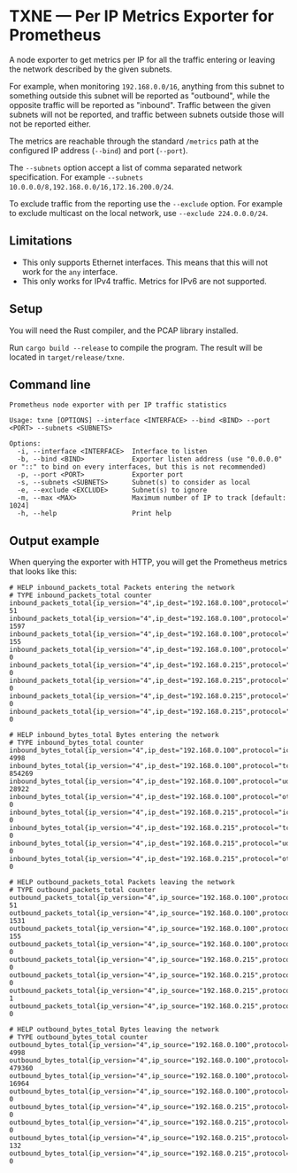 # TXNE — Per IP Metrics Exporter for Prometheus

A node exporter to get metrics per IP for all the traffic entering or
leaving the network described by the given subnets.

For example, when monitoring `192.168.0.0/16`, anything from this
subnet to something outside this subnet will be reported as
"outbound", while the opposite traffic will be reported as "inbound".
Traffic between the given subnets will not be reported, and traffic
between subnets outside those will not be reported either.

The metrics are reachable through the standard `/metrics` path at the
configured IP address (`--bind`) and port (`--port`).

The `--subnets` option accept a list of comma separated network
specification. For example `--subnets
10.0.0.0/8,192.168.0.0/16,172.16.200.0/24`.

To exclude traffic from the reporting use the `--exclude` option. For
example to exclude multicast on the local network, use `--exclude
224.0.0.0/24`.

## Limitations

 - This only supports Ethernet interfaces. This means that this will
   not work for the `any` interface.
 - This only works for IPv4 traffic. Metrics for IPv6 are not supported.

## Setup

You will need the Rust compiler, and the PCAP library installed.

Run `cargo build --release` to compile the program. The result will be
located in `target/release/txne`.

## Command line

```
Prometheus node exporter with per IP traffic statistics

Usage: txne [OPTIONS] --interface <INTERFACE> --bind <BIND> --port <PORT> --subnets <SUBNETS>

Options:
  -i, --interface <INTERFACE>  Interface to listen
  -b, --bind <BIND>            Exporter listen address (use "0.0.0.0" or "::" to bind on every interfaces, but this is not recommended)
  -p, --port <PORT>            Exporter port
  -s, --subnets <SUBNETS>      Subnet(s) to consider as local
  -e, --exclude <EXCLUDE>      Subnet(s) to ignore
  -m, --max <MAX>              Maximum number of IP to track [default: 1024]
  -h, --help                   Print help
```

## Output example

When querying the exporter with HTTP, you will get the Prometheus
metrics that looks like this:

```
# HELP inbound_packets_total Packets entering the network
# TYPE inbound_packets_total counter
inbound_packets_total{ip_version="4",ip_dest="192.168.0.100",protocol="icmp"} 51
inbound_packets_total{ip_version="4",ip_dest="192.168.0.100",protocol="tcp"} 1597
inbound_packets_total{ip_version="4",ip_dest="192.168.0.100",protocol="udp"} 155
inbound_packets_total{ip_version="4",ip_dest="192.168.0.100",protocol="other"} 0
inbound_packets_total{ip_version="4",ip_dest="192.168.0.215",protocol="icmp"} 0
inbound_packets_total{ip_version="4",ip_dest="192.168.0.215",protocol="tcp"} 0
inbound_packets_total{ip_version="4",ip_dest="192.168.0.215",protocol="udp"} 0
inbound_packets_total{ip_version="4",ip_dest="192.168.0.215",protocol="other"} 0

# HELP inbound_bytes_total Bytes entering the network
# TYPE inbound_bytes_total counter
inbound_bytes_total{ip_version="4",ip_dest="192.168.0.100",protocol="icmp"} 4998
inbound_bytes_total{ip_version="4",ip_dest="192.168.0.100",protocol="tcp"} 854269
inbound_bytes_total{ip_version="4",ip_dest="192.168.0.100",protocol="udp"} 28922
inbound_bytes_total{ip_version="4",ip_dest="192.168.0.100",protocol="other"} 0
inbound_bytes_total{ip_version="4",ip_dest="192.168.0.215",protocol="icmp"} 0
inbound_bytes_total{ip_version="4",ip_dest="192.168.0.215",protocol="tcp"} 0
inbound_bytes_total{ip_version="4",ip_dest="192.168.0.215",protocol="udp"} 0
inbound_bytes_total{ip_version="4",ip_dest="192.168.0.215",protocol="other"} 0

# HELP outbound_packets_total Packets leaving the network
# TYPE outbound_packets_total counter
outbound_packets_total{ip_version="4",ip_source="192.168.0.100",protocol="icmp"} 51
outbound_packets_total{ip_version="4",ip_source="192.168.0.100",protocol="tcp"} 1531
outbound_packets_total{ip_version="4",ip_source="192.168.0.100",protocol="udp"} 155
outbound_packets_total{ip_version="4",ip_source="192.168.0.100",protocol="other"} 0
outbound_packets_total{ip_version="4",ip_source="192.168.0.215",protocol="icmp"} 0
outbound_packets_total{ip_version="4",ip_source="192.168.0.215",protocol="tcp"} 0
outbound_packets_total{ip_version="4",ip_source="192.168.0.215",protocol="udp"} 1
outbound_packets_total{ip_version="4",ip_source="192.168.0.215",protocol="other"} 0

# HELP outbound_bytes_total Bytes leaving the network
# TYPE outbound_bytes_total counter
outbound_bytes_total{ip_version="4",ip_source="192.168.0.100",protocol="icmp"} 4998
outbound_bytes_total{ip_version="4",ip_source="192.168.0.100",protocol="tcp"} 479360
outbound_bytes_total{ip_version="4",ip_source="192.168.0.100",protocol="udp"} 16964
outbound_bytes_total{ip_version="4",ip_source="192.168.0.100",protocol="other"} 0
outbound_bytes_total{ip_version="4",ip_source="192.168.0.215",protocol="icmp"} 0
outbound_bytes_total{ip_version="4",ip_source="192.168.0.215",protocol="tcp"} 0
outbound_bytes_total{ip_version="4",ip_source="192.168.0.215",protocol="udp"} 132
outbound_bytes_total{ip_version="4",ip_source="192.168.0.215",protocol="other"} 0
```
